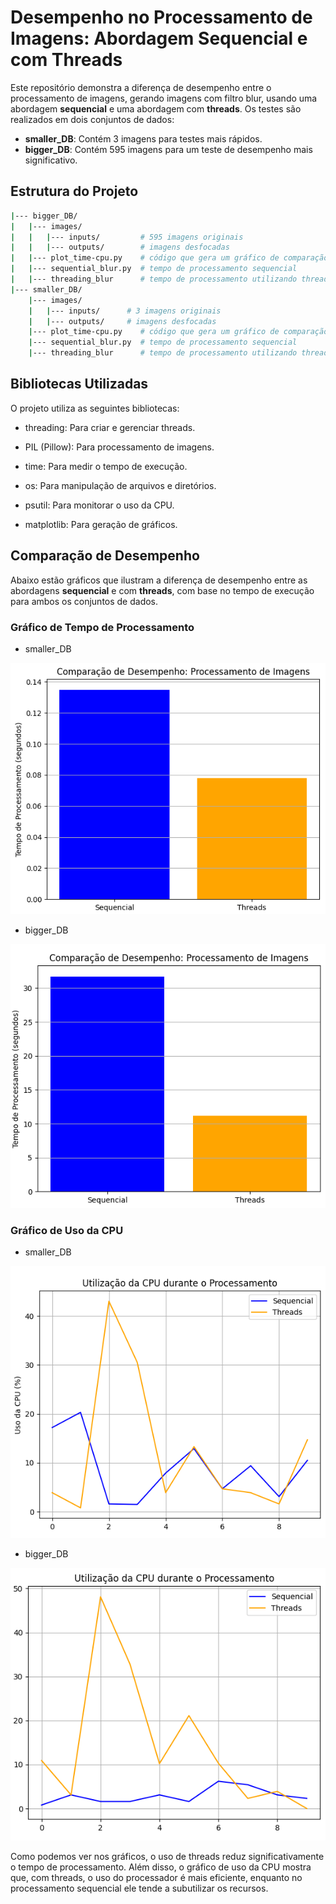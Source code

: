 # Desempenho no Processamento de Imagens: Abordagem Sequencial e com Threads

Este repositório demonstra a diferença de desempenho entre o processamento de imagens, gerando imagens com filtro blur, usando uma abordagem **sequencial** e uma abordagem com **threads**. Os testes são realizados em dois conjuntos de dados:

- **smaller_DB**: Contém 3 imagens para testes mais rápidos.
- **bigger_DB**: Contém 595 imagens para um teste de desempenho mais significativo.

## Estrutura do Projeto

```bash
|--- bigger_DB/
|   |--- images/
|   |   |--- inputs/         # 595 imagens originais
|   |   |--- outputs/        # imagens desfocadas
|   |--- plot_time-cpu.py    # código que gera um gráfico de comparação de desempenho
|   |--- sequential_blur.py  # tempo de processamento sequencial
|   |--- threading_blur      # tempo de processamento utilizando threads
|--- smaller_DB/
    |--- images/
    |   |--- inputs/      # 3 imagens originais
    |   |--- outputs/     # imagens desfocadas
    |--- plot_time-cpu.py    # código que gera um gráfico de comparação de desempenho
    |--- sequential_blur.py  # tempo de processamento sequencial
    |--- threading_blur      # tempo de processamento utilizando threads
```

## Bibliotecas Utilizadas

O projeto utiliza as seguintes bibliotecas:

- threading: Para criar e gerenciar threads.

- PIL (Pillow): Para processamento de imagens.

- time: Para medir o tempo de execução.

- os: Para manipulação de arquivos e diretórios.

- psutil: Para monitorar o uso da CPU.

- matplotlib: Para geração de gráficos.

## Comparação de Desempenho

Abaixo estão gráficos que ilustram a diferença de desempenho entre as abordagens **sequencial** e com **threads**, com base no tempo de execução para ambos os conjuntos de dados.

### Gráfico de Tempo de Processamento

- smaller_DB

![Gráfico de Tempo de Processamento](assets/tempo_smallerDB.png)

- bigger_DB

![Gráfico de Tempo de Processamento](assets/tempo_biggerDB.png)

### Gráfico de Uso da CPU

- smaller_DB

![Gráfico de Tempo de Processamento](assets/cpu_smallerDB.png)

- bigger_DB

![Gráfico de Tempo de Processamento](assets/cpu_biggerDB.png)

Como podemos ver nos gráficos, o uso de threads reduz significativamente o tempo de processamento. Além disso, o gráfico de uso da CPU mostra que, com threads, o uso do processador é mais eficiente, enquanto no processamento sequencial ele tende a subutilizar os recursos.
